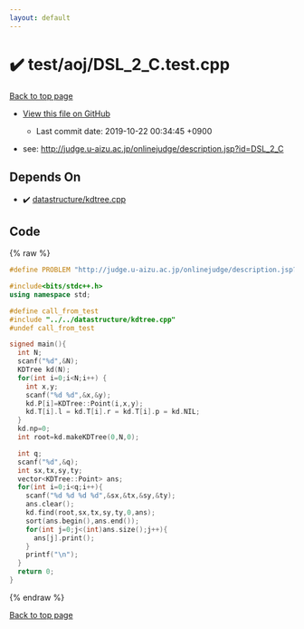 ```yaml
---
layout: default
---
```


<!-- mathjax config similar to math.stackexchange -->
<script type="text/javascript" async
  src="https://cdnjs.cloudflare.com/ajax/libs/mathjax/2.7.5/MathJax.js?config=TeX-MML-AM_CHTML">
</script>
<script type="text/x-mathjax-config">
  MathJax.Hub.Config({
    TeX: { equationNumbers: { autoNumber: "AMS" }},
    tex2jax: {
      inlineMath: [ ['$','$'] ],
      processEscapes: true
    },
    "HTML-CSS": { matchFontHeight: false },
    displayAlign: "left",
    displayIndent: "2em"
  });
</script>

<script type="text/javascript" src="https://cdnjs.cloudflare.com/ajax/libs/jquery/3.4.1/jquery.min.js"></script>
<script src="https://cdn.jsdelivr.net/npm/jquery-balloon-js@1.1.2/jquery.balloon.min.js" integrity="sha256-ZEYs9VrgAeNuPvs15E39OsyOJaIkXEEt10fzxJ20+2I=" crossorigin="anonymous"></script>
<script type="text/javascript" src="../../../assets/js/copy-button.js"></script>
<link rel="stylesheet" href="../../../assets/css/copy-button.css" />


# :heavy_check_mark: test/aoj/DSL_2_C.test.cpp
<a href="../../../index.html">Back to top page</a>

* <a href="{{ site.github.repository_url }}/blob/master/test/aoj/DSL_2_C.test.cpp">View this file on GitHub</a>
    - Last commit date: 2019-10-22 00:34:45 +0900


* see: <a href="http://judge.u-aizu.ac.jp/onlinejudge/description.jsp?id=DSL_2_C">http://judge.u-aizu.ac.jp/onlinejudge/description.jsp?id=DSL_2_C</a>


## Depends On
* :heavy_check_mark: <a href="../../../library/datastructure/kdtree.cpp.html">datastructure/kdtree.cpp</a>


## Code
{% raw %}
```cpp
#define PROBLEM "http://judge.u-aizu.ac.jp/onlinejudge/description.jsp?id=DSL_2_C"

#include<bits/stdc++.h>
using namespace std;

#define call_from_test
#include "../../datastructure/kdtree.cpp"
#undef call_from_test

signed main(){
  int N;
  scanf("%d",&N);
  KDTree kd(N);
  for(int i=0;i<N;i++) {
    int x,y;
    scanf("%d %d",&x,&y);
    kd.P[i]=KDTree::Point(i,x,y);
    kd.T[i].l = kd.T[i].r = kd.T[i].p = kd.NIL;
  }
  kd.np=0;
  int root=kd.makeKDTree(0,N,0);

  int q;
  scanf("%d",&q);
  int sx,tx,sy,ty;
  vector<KDTree::Point> ans;
  for(int i=0;i<q;i++){
    scanf("%d %d %d %d",&sx,&tx,&sy,&ty);
    ans.clear();
    kd.find(root,sx,tx,sy,ty,0,ans);
    sort(ans.begin(),ans.end());
    for(int j=0;j<(int)ans.size();j++){
      ans[j].print();
    }
    printf("\n");
  }
  return 0;
}

```
{% endraw %}

<a href="../../../index.html">Back to top page</a>


